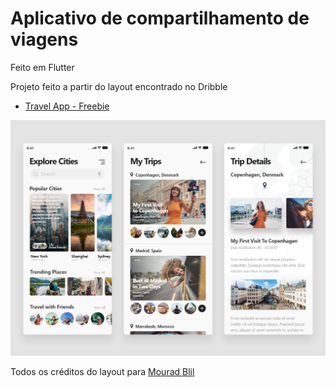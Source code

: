 # Aplicativo de compartilhamento de viagens

Feito em Flutter

Projeto feito a partir do layout encontrado no Dribble

- [Travel App - Freebie](https://dribbble.com/shots/6204327-Travel-App-Freebie/attachments/6204327-Travel-App-Freebie?mode=media)

![](assets/exemplo.png)

Todos os créditos do layout para 
[Mourad Blil](https://dribbble.com/MouradBlil)

